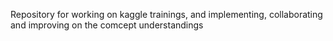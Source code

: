 Repository for working on kaggle trainings, and implementing, collaborating and improving on the comcept understandings
